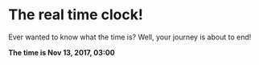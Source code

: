 # The real time clock!

Ever wanted to know what the time is? Well, your journey is about to end!

**The time is Nov 13, 2017, 03:00**